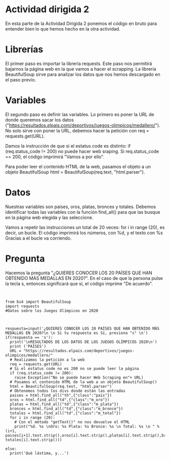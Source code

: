 # Actividad dirigida 2

En esta parte de la Actividad Dirigida 2 ponemos el código en bruto para entender bien lo que hemos hecho en la otra actividad.  

# Librerías
El primer paso es importar la librería requests. Este paso nos permitirá bajarnos la página web en la que vamos a hacer el scrapping. La librería BeautifulSoup sirve para analizar los datos que nos hemos descargado en el paso previo. 

# Variables
El segundo paso es definir las variables. Lo primero es poner la URL de donde queremos sacar los datos ("https://resultados.elpais.com/deportivos/juegos-olimpicos/medallero/"). No solo sirve con poner la URL, debemos hacer la petición con req = requests.get(URL). 

Damos la instrucción de que si el estatus code es distinto:  if (req.status_code != 200) no puede hacer web sraping. Si req.status_code == 200, el código imprimirá "Vamos a por ello".

Para poder leer el contenido HTML de la web, pasamos el objeto a un objeto BeautifulSoup html = BeautifulSoup(req.text, "html.parser").

# Datos
Nuestras variables son países, oros, platas, bronces y totales. Debemos identificar todas las variables con la función find_all() para que las busque en la página web elegida y las seleccione. 

Vamos a repetir las instrucciones un total de 20 veces: for i in range (20), es decir, un bucle. El código imprimirá los números, con %d, y el texto con %s Gracias a el bucle va corriendo.

# Pregunta 
Hacemos la pregunta "¿QUIERES CONOCER LOS 20 PAÍSES QUE HAN OBTENIDO MÁS MEDALLAS EN 2020?". En el caso de que la persona pulse la tecla s, entonces significará que sí, el código imprime "De acuerdo".


```


from bs4 import BeautifulSoup
import requests
#Datos sobre los Juegos Olímpicos en 2020



respuesta=input('¿QUIERES CONOCER LOS 20 PAÍSES QUE HAN OBTENIDO MÁS MEDALLAS EN 2020?\n \n Si tu respuesta es Sí, presiona "s" \n')
if(respuesta == 's'):
  print('\nRESULTADOS DE LOS DATOS DE LOS JUEGOS OLÍMPICOS 2020\n')
  print ('PAÍSES')
  URL = "https://resultados.elpais.com/deportivos/juegos-olimpicos/medallero/"
  # Realizamos la petición a la web
  req = requests.get(URL)
  # Si el estatus code no es 200 no se puede leer la página
  if (req.status_code != 200):
    raise Exception("No se puede hacer Web Scraping en"+ URL)
  # Pasamos el contenido HTML de la web a un objeto BeautifulSoup()
  html = BeautifulSoup(req.text, "html.parser")
  # Obtenemos todos los divs donde están las entradas
  paises = html.find_all("th",{"class":"pais"})
  oros = html.find_all("td",{"class":"m_oro"})
  platas = html.find_all("td",{"class":"m_plata"})
  bronces = html.find_all("td",{"class":"m_bronce"})
  totales = html.find_all("td",{"class":"m_total"})
  for i in range (20):
    # Con el método "getText()" no nos devuelve el HTML
    print("%d. %s \nOro: %s Plata: %s Bronce: %s \n Total: %s \n " % (i+1, paises[i+1].text.strip(),oros[i].text.strip(),platas[i].text.strip(),bronces[i].text.strip(), totales[i].text.strip()))

else:
  print('Qué lástima, y...')
```
